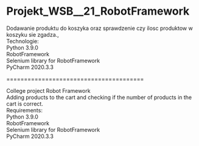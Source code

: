 # Projekt_WSB__21_RobotFramework
Dodawanie produktu do koszyka oraz sprawdzenie czy ilosc produktow w koszyku sie zgadza.,</br>
Technologie:</br>
Python 3.9.0</br>
RobotFramework</br>
Selenium library for RobotFramework</br>
PyCharm 2020.3.3</br>

=======================================</br>

College project Robot Framework </br>
Adding products to the cart and checking if the number of products in the cart is correct.</br>
Requirements:</br>
Python 3.9.0</br>
RobotFramework</br>
Selenium library for RobotFramework</br>
PyCharm 2020.3.3
